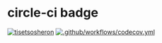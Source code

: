 # circle-ci badge
[![tisetsosheron](https://circleci.com/gh/tisetsosheron/Wits-Overflow.svg?style=svg)](https://github.com/tisetsosheron/Wits-Overflow)
[![.github/workflows/codecov.yml](https://github.com/tisetsosheron/Wits-Overflow/actions/workflows/codecov.yml/badge.svg?branch=main)](https://github.com/tisetsosheron/Wits-Overflow/actions/workflows/codecov.yml)

